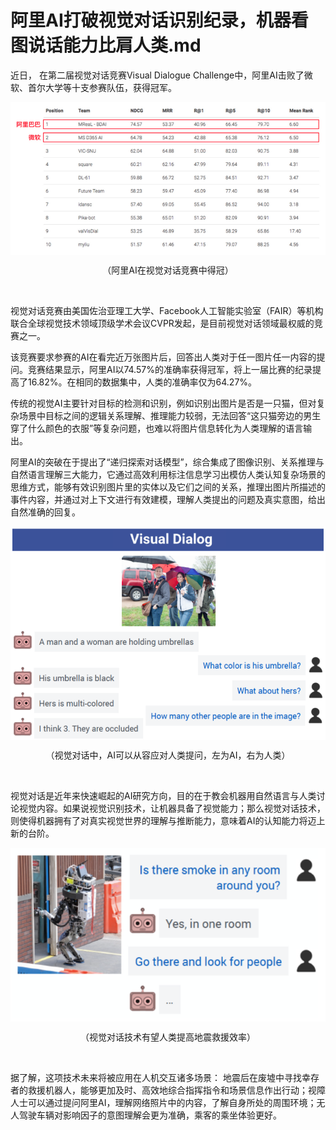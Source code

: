 # 阿里AI打破视觉对话识别纪录，机器看图说话能力比肩人类.md

近日， 在第二届视觉对话竞赛Visual Dialogue Challenge中，阿里AI击败了微软、首尔大学等十支参赛队伍，获得冠军。

<div style="text-align:center" align="center">
<img src="/images/阿里AI打破视觉对话识别纪录，机器看图说话能力比肩人类1.png" align="center" />

（阿里AI在视觉对话竞赛中得冠）
</div>
</br>

视觉对话竞赛由美国佐治亚理工大学、Facebook人工智能实验室（FAIR）等机构联合全球视觉技术领域顶级学术会议CVPR发起，是目前视觉对话领域最权威的竞赛之一。

该竞赛要求参赛的AI在看完近万张图片后，回答出人类对于任一图片任一内容的提问。竞赛结果显示，阿里AI以74.57%的准确率获得冠军，将上一届比赛的纪录提高了16.82%。在相同的数据集中，人类的准确率仅为64.27%。

传统的视觉AI主要针对目标的检测和识别，例如识别出图片是否是一只猫，但对复杂场景中目标之间的逻辑关系理解、推理能力较弱，无法回答“这只猫旁边的男生穿了什么颜色的衣服”等复杂问题，也难以将图片信息转化为人类理解的语言输出。

阿里AI的突破在于提出了“递归探索对话模型”，综合集成了图像识别、关系推理与自然语言理解三大能力，它通过高效利用标注信息学习出模仿人类认知复杂场景的思维方式，能够有效识别图片里的实体以及它们之间的关系，推理出图片所描述的事件内容，并通过对上下文进行有效建模，理解人类提出的问题及真实意图，给出自然准确的回复。

<div style="text-align:center" align="center">
<img src="/images/阿里AI打破视觉对话识别纪录，机器看图说话能力比肩人类2.png" align="center" />

（视觉对话中，AI可以从容应对人类提问，左为AI，右为人类）
</div>
</br>

视觉对话是近年来快速崛起的AI研究方向，目的在于教会机器用自然语言与人类讨论视觉内容。如果说视觉识别技术，让机器具备了视觉能力；那么视觉对话技术，则使得机器拥有了对真实视觉世界的理解与推断能力，意味着AI的认知能力将迈上新的台阶。

<div style="text-align:center" align="center">
<img src="/images/阿里AI打破视觉对话识别纪录，机器看图说话能力比肩人类3.png" align="center" />

（视觉对话技术有望人类提高地震救援效率）
</div>
</br>

据了解，这项技术未来将被应用在人机交互诸多场景： 地震后在废墟中寻找幸存者的救援机器人，能够更加及时、高效地综合指挥指令和场景信息作出行动；视障人士可以通过提问阿里AI，理解网络照片中的内容，了解自身所处的周围环境；无人驾驶车辆对影响因子的意图理解会更为准确，乘客的乘坐体验更好。
